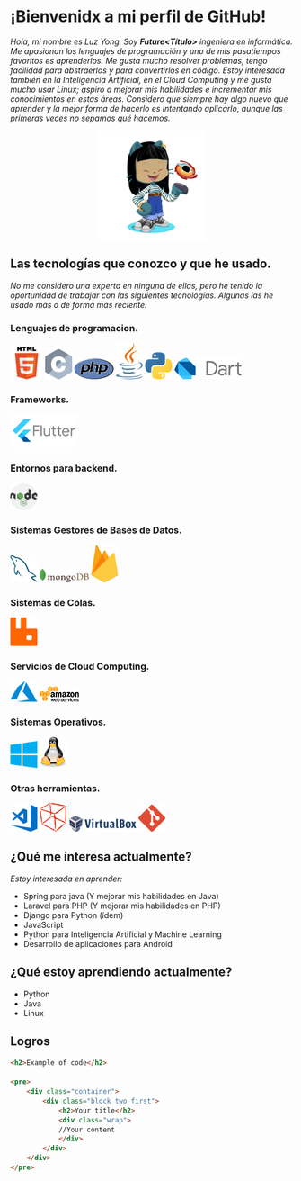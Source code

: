 # ¡Bienvenidx a mi perfil de GitHub!
_Hola, mi nombre es Luz Yong._
_Soy **Future<Título>** ingeniera en informática. Me apasionan los lenguajes de programación y uno de mis pasatiempos favoritos es aprenderlos._
_Me gusta mucho resolver problemas, tengo facilidad para abstraerlos y para convertirlos en código._
_Estoy interesada también en la Inteligencia Artificial, en el Cloud Computing y me gusta mucho usar Linux; aspiro a mejorar mis habilidades e incrementar mis conocimientos en estas áreas._
_Considero que siempre hay algo nuevo que aprender y la mejor forma de hacerlo es intentando aplicarlo, aunque las primeras veces no sepamos qué hacemos._

<p align ="center"><img src="https://github.com/luzyong/luzyong/blob/main/E-KbtuHXsAAozlJ.jpg" width="195" align="center"></p> 

  
## Las tecnologías que conozco y que he usado.
_No me considero una experta en ninguna de ellas, pero he tenido la oportunidad de trabajar con las siguientes tecnologías. Algunas las he usado más o de forma más reciente._
### Lenguajes de programacion.
<img src="https://github.com/luzyong/luzyong/blob/main/html5-with-wordmark-color.svg" width="58"> <img src="https://github.com/luzyong/luzyong/blob/main/c-programming-language-seeklogo.com.svg" width="48"> 
<img src="https://github.com/luzyong/luzyong/blob/main/php-seeklogo.com.svg" width="70">
<img src="https://github.com/luzyong/luzyong/blob/main/java-seeklogo.com.svg" width="48">
<img src="https://github.com/luzyong/luzyong/blob/main/python-seeklogo.com.svg" width="48">
<img src="https://github.com/luzyong/luzyong/blob/main/dart-programming-language-seeklogo.com.svg" width="120">

### Frameworks.
<img src="https://github.com/luzyong/luzyong/blob/main/flutter-seeklogo.com.svg" width="120">

### Entornos para backend.
<img src="https://github.com/luzyong/luzyong/blob/main/nodejs-seeklogo.com.svg" width="48">

### Sistemas Gestores de Bases de Datos.
<img src="https://github.com/luzyong/luzyong/blob/main/mysql-seeklogo.com.svg" width="48"> <img src="https://github.com/luzyong/luzyong/blob/main/mongodb-seeklogo.com.svg" width="88">
<img src="https://github.com/luzyong/luzyong/blob/main/firebase-seeklogo.com.svg" width="48">

### Sistemas de Colas.
<img src="https://github.com/luzyong/luzyong/blob/main/rabbitmq-seeklogo.com.svg" width="48">

### Servicios de Cloud Computing.
<img src="https://github.com/luzyong/luzyong/blob/main/microsoft-azureicon-seeklogo.com.svg" width="48"> <img src="https://github.com/luzyong/luzyong/blob/main/aws-seeklogo.com.svg" width="70">

### Sistemas Operativos.
<img src="https://github.com/luzyong/luzyong/blob/main/windows-seeklogo.com.svg" width="48"> <img src="https://github.com/luzyong/luzyong/blob/main/tux-seeklogo.com.svg" width="48">

### Otras herramientas.
<img src="https://github.com/luzyong/luzyong/blob/main/visual-studio-code-seeklogo.com.svg" width="48"> <img src="https://github.com/luzyong/luzyong/blob/main/netbeans-seeklogo.com.svg" width="48">
<img src="https://github.com/luzyong/luzyong/blob/main/virtual-box-seeklogo.com.svg" width="120"> <img src="https://github.com/luzyong/luzyong/blob/main/git-seeklogo.com.svg" width="48">


## ¿Qué me interesa actualmente?
_Estoy interesada en aprender:_
- Spring para java (Y mejorar mis habilidades en Java)
- Laravel para PHP (Y mejorar mis habilidades en PHP)
- Django para Python (ídem)
- JavaScript
- Python para Inteligencia Artificial y Machine Learning
- Desarrollo de aplicaciones para Android

## ¿Qué estoy aprendiendo actualmente?
- Python
- Java
- Linux

## Logros
```html
<h2>Example of code</h2>

<pre>
    <div class="container">
        <div class="block two first">
            <h2>Your title</h2>
            <div class="wrap">
            //Your content
            </div>
        </div>
    </div>
</pre>
```

<!---
luzyong/luzyong is a ✨ special ✨ repository because its `README.md` (this file) appears on your GitHub profile.
You can click the Preview link to take a look at your changes.
--->
